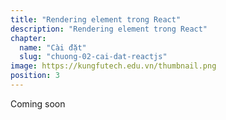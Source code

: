```yaml
---
title: "Rendering element trong React"
description: "Rendering element trong React"
chapter:
  name: "Cài đặt"
  slug: "chuong-02-cai-dat-reactjs"
image: https://kungfutech.edu.vn/thumbnail.png
position: 3
---
```


Coming soon
